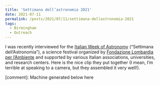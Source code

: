 ```yaml
---
title: 'Settimana dell’astronomia 2021'
date: 2021-07-11
permalink: /posts/2021/07/11/settimana-dellastronomia-2021
tags:
  - Birmingham
  - Outreach
---
```


I was recently interviewed for the [Italian Week of Astronomy](<https://lasettimanadellastronomia.it/>) (“Settimana dell’Astronomia”), a science festival organized by [Fondazione Lombardia per l’Ambiente](<https://flanet.org/>) and supported by various Italian associations, universities, and research centers. Here is the nice clip they put together (I mean, I’m terrible at speaking to a camera, but they assembled it very well!).

[comment]: Machine generated below here
